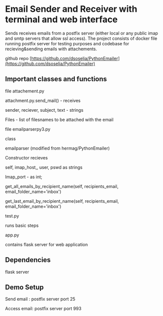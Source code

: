 # Email Sender and Receiver with terminal and web interface


Sends receives emails from a postfix server (either local or any public imap and smtp servers that allow ssl access). The project consists of docker file running postfix server for testing purposes and codebase for recieving&amp;sending emails with attachements.

github repo [https://github.com/dsoselia/PythonEmailer](https://github.com/dsoselia/PythonEmailer)

## Important classes and functions

file attachement.py

attachment.py.send\_mail()  - receives

sender, reciever, subject, text - strings

Files - list of filesnames to be attached with the email

file emailparserpy3.py

class

emailparser (modified from hermag/PythonEmailer)

Constructor recieves

self, imap\_host,, user, pswd as strings

Imap\_port - as int;

get\_all\_emails\_by\_recipient\_name(self, recipients\_email, email\_folder\_name=&#39;inbox&#39;)

get\_last\_email\_by\_recipient\_name(self, recipients\_email, email\_folder\_name=&#39;inbox&#39;)

test.py

runs basic steps

app.py

contains flask server for web application

## Dependencies

flask server

## Demo Setup

Send email : postfix server port 25

Access email: postfix server port 993
